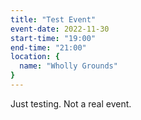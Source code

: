 ```yaml
---
title: "Test Event"
event-date: 2022-11-30
start-time: "19:00"
end-time: "21:00"
location: {
  name: "Wholly Grounds"
}
---
```


Just testing. Not a real event.
